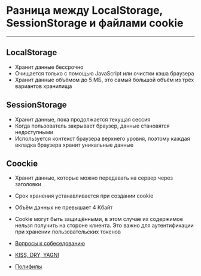 # Разница между LocalStorage, SessionStorage и файлами cookie
____

## LocalStorage
- Хранит данные бессрочно
- Очищается только с помощью JavaScript или очистки кэша браузера
- Хранит данные объёмом до 5 МБ, это самый большой объём из трёх вариантов хранилища

## SessionStorage
- Хранит данные, пока продолжается текущая сессия
- Когда пользователь закрывает браузер, данные становятся недоступными
- Используется контекст браузера верхнего уровня, поэтому каждая вкладка браузера хранит уникальные данные

## Coockie
- Хранит данные, которые можно передавать на сервер через заголовки
- Срок хранения устанавливается при создании cookie
- Объём данных не превышает 4 Кбайт
- Cookie могут быть защищёнными, в этом случае их содержимое нельзя получить на стороне клиента. Это важно для аутентификации при хранении пользовательских токенов

- [Вопросы к собеседованию](../../README.md)
- [KISS, DRY, YAGNI](./kissdryyagni.md)
- [Полифилы](./polyfill.md)